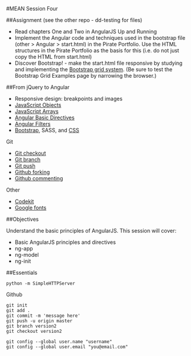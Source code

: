#MEAN Session Four

##Assignment (see the other repo - dd-testing for files)

* Read chapters One and Two in AngularJS Up and Running
* Implement the Angular code and techniques used in the bootstrap file (other > Angular > start.html) in the Pirate Portfolio. Use the HTML structures in the Pirate Portfolio as the basis for this (i.e. do not just copy the HTML from start.html)
* Discover Bootstrap! - make the start.html file responsive by studying and implementing the [Bootstrap grid system](http://getbootstrap.com/examples/grid/). (Be sure to test the Bootstrap Grid Examples page by narrowing the browser.)

##From jQuery to Angular

* Responsive design: breakpoints and images
* [JavaScript Objects](http://www.w3schools.com/js/js_object_definition.asp) 
* [JavaScript Arrays](http://www.w3schools.com/js/js_arrays.asp)
* [Angular Basic Directives](https://docs.angularjs.org/api/ng/directive/ngSrc)
* [Angular Filters](https://docs.angularjs.org/api/ng/filter)
* [Bootstrap](http://getbootstrap.com/getting-started/), SASS, and [CSS](http://getbootstrap.com/css/)

Git  
* [Git checkout](http://git-scm.com/docs/git-checkout)
* [Git branch](http://git-scm.com/docs/git-branch)
* [Git push](http://git-scm.com/docs/git-push)
* [Github forking](https://help.github.com/articles/fork-a-repo/) 
* [Github commenting](https://help.github.com/articles/markdown-basics/)

Other
* [Codekit](https://incident57.com/codekit/)
* [Google fonts](https://www.google.com/fonts)


##Objectives

Understand the basic principles of AngularJS. This session will cover:

* Basic AngularJS principles and directives
* ng-app
* ng-model
* ng-init

##Essentials
```
python -m SimpleHTTPServer
```
Github
```
git init
git add .
git commit -m 'message here'
git push -u origin master
git branch version2
git checkout version2

git config --global user.name "username"
git config --global user.email "you@email.com"
```
